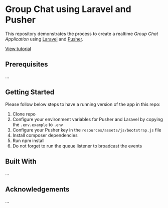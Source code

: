 # Group Chat using Laravel and Pusher

This repository demonstrates the process to create a realtime *Group Chat Application* using [Laravel](https://laravel.com/) and [Pusher](https://pusher.com/). 

[View tutorial](https://pusher.com/tutorials/group-chat-laravel)

## Prerequisites

...

## Getting Started

Please follow below steps to have a running version of the app in this repo:

1. Clone repo
2. Configure your environment variables for Pusher and Laravel by copying the `.env.example` to `.env`
3. Configure your Pusher key in the `resources/assets/js/bootstrap.js` file
4. Install composer dependencies
5. Run npm install
6. Do not forget to run the queue listener to broadcast the events

## Built With

...

## Acknowledgements

...
